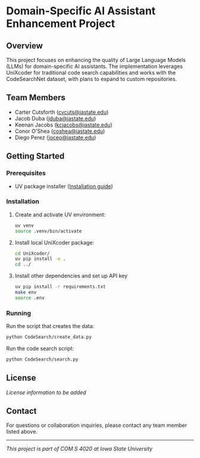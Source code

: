 # Domain-Specific AI Assistant Enhancement Project

## Overview
This project focuses on enhancing the quality of Large Language Models (LLMs) for domain-specific AI assistants.
The implementation leverages UniXcoder for traditional code search capabilities and works with the CodeSearchNet dataset, with plans to expand to custom repositories.

## Team Members
- Carter Cutsforth (cvcuts@iastate.edu)
- Jacob Duba (jduba@iastate.edu)
- Keenan Jacobs (kcjacobs@iastate.edu)
- Conor O'Shea (coshea@iastate.edu)
- Diego Perez (joceo@iastate.edu)

## Getting Started

### Prerequisites
- UV package installer ([Installation guide](https://github.com/astral-sh/uv))

### Installation
1. Create and activate UV environment:
   ```bash
   uv venv
   source .venv/bin/activate
   ```
2. Install local UniXcoder package:
   ```bash
   cd UniXcoder/
   uv pip install -e .
   cd ../
   ```
3. Install other dependencies and set up API key
   ```bash
   uv pip install -r requirements.txt
   make env
   source .env
   ```

### Running
Run the script that creates the data:
```bash
python CodeSearch/create_data.py
```
Run the code search script:
```bash
python CodeSearch/search.py
```

## License
*License information to be added*

## Contact
For questions or collaboration inquiries, please contact any team member listed above.

---
*This project is part of COM S 4020 at Iowa State University*
